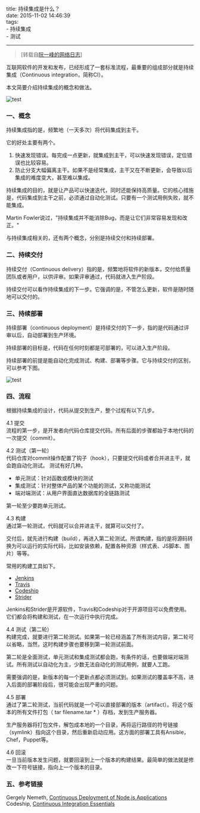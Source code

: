 title: 持续集成是什么？  
date: 2015-11-02 14:46:39  
tags:  
	- 持续集成  
	- 测试 

---

>[转载自[阮一峰的网络日志](http://www.ruanyifeng.com/blog/2015/09/continuous-integration.html)]

互联网软件的开发和发布，已经形成了一套标准流程，最重要的组成部分就是持续集成（Continuous integration，简称CI）。  

本文简要介绍持续集成的概念和做法。  

![test](https://dn-yuankeqiang.qbox.me/bg2015092301.png)  

### 一、概念 

持续集成指的是，频繁地（一天多次）将代码集成到主干。  

它的好处主要有两个。  

1. 快速发现错误。每完成一点更新，就集成到主干，可以快速发现错误，定位错误也比较容易。  
2. 防止分支大幅偏离主干。如果不是经常集成，主干又在不断更新，会导致以后集成的难度变大，甚至难以集成。   

持续集成的目的，就是让产品可以快速迭代，同时还能保持高质量。它的核心措施是，代码集成到主干之前，必须通过自动化测试。只要有一个测试用例失败，就不能集成。  

Martin Fowler说过，"持续集成并不能消除Bug，而是让它们非常容易发现和改正。"  

与持续集成相关的，还有两个概念，分别是持续交付和持续部署。  

### 二、持续交付 
持续交付（Continuous delivery）指的是，频繁地将软件的新版本，交付给质量团队或者用户，以供评审。如果评审通过，代码就进入生产阶段。  

持续交付可以看作持续集成的下一步。它强调的是，不管怎么更新，软件是随时随地可以交付的。  

### 三、持续部署 
持续部署（continuous deployment）是持续交付的下一步，指的是代码通过评审以后，自动部署到生产环境。  

持续部署的目标是，代码在任何时刻都是可部署的，可以进入生产阶段。  

持续部署的前提是能自动化完成测试、构建、部署等步骤。它与持续交付的区别，可以参考下图。  

![test](https://dn-yuankeqiang.qbox.me/bg2015092302.jpg)  

### 四、流程  
根据持续集成的设计，代码从提交到生产，整个过程有以下几步。  

4.1 提交  
流程的第一步，是开发者向代码仓库提交代码。所有后面的步骤都始于本地代码的一次提交（commit）。  

4.2 测试（第一轮）  
代码仓库对commit操作配置了钩子（hook），只要提交代码或者合并进主干，就会跑自动化测试。
测试有好几种。  
* 单元测试：针对函数或模块的测试  
* 集成测试：针对整体产品的某个功能的测试，又称功能测试  
* 端对端测试：从用户界面直达数据库的全链路测试  

第一轮至少要跑单元测试。  

4.3 构建  
通过第一轮测试，代码就可以合并进主干，就算可以交付了。  

交付后，就先进行构建（build），再进入第二轮测试。所谓构建，指的是将源码转换为可以运行的实际代码，比如安装依赖，配置各种资源（样式表、JS脚本、图片）等等。  

常用的构建工具如下。  
* [Jenkins](http://jenkins-ci.org/)   
* [Travis](https://travis-ci.com/)  
* [Codeship](https://www.codeship.io/)  
* [Strider](http://stridercd.com/)  

Jenkins和Strider是开源软件，Travis和Codeship对于开源项目可以免费使用。它们都会将构建和测试，在一次运行中执行完成。  

4.4 测试（第二轮）  
构建完成，就要进行第二轮测试。如果第一轮已经涵盖了所有测试内容，第二轮可以省略，当然，这时构建步骤也要移到第一轮测试前面。  

第二轮是全面测试，单元测试和集成测试都会跑，有条件的话，也要做端对端测试。所有测试以自动化为主，少数无法自动化的测试用例，就要人工跑。  

需要强调的是，新版本的每一个更新点都必须测试到。如果测试的覆盖率不高，进入后面的部署阶段后，很可能会出现严重的问题。  

4.5 部署  
通过了第二轮测试，当前代码就是一个可以直接部署的版本（artifact）。将这个版本的所有文件打包（ tar filename.tar * ）存档，发到生产服务器。  

生产服务器将打包文件，解包成本地的一个目录，再将运行路径的符号链接（symlink）指向这个目录，然后重新启动应用。这方面的部署工具有Ansible，Chef，Puppet等。  


4.6 回滚  
一旦当前版本发生问题，就要回滚到上一个版本的构建结果。最简单的做法就是修改一下符号链接，指向上一个版本的目录。  

### 五、参考链接
Gergely Nemeth, [Continuous Deployment of Node.js Applications](https://blog.risingstack.com/continuous-deployment-of-node-js-applications/)  
Codeship, [Continuous Integration Essentials](https://codeship.com/continuous-integration-essentials)   



